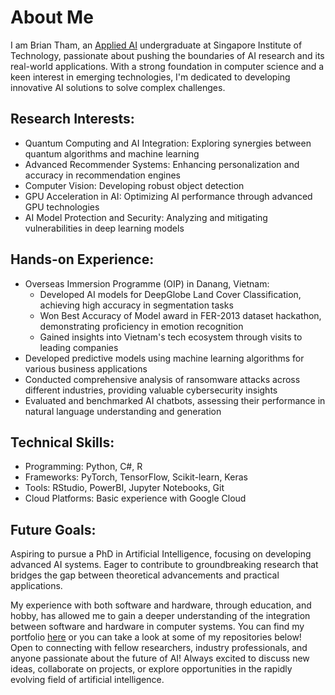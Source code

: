 # About Me

I am Brian Tham, an [Applied AI](https://www.singaporetech.edu.sg/undergraduate-programmes/applied-artificial-intelligence) undergraduate at Singapore Institute of Technology, passionate about pushing the boundaries of AI research and its real-world applications. With a strong foundation in computer science and a keen interest in emerging technologies, I'm dedicated to developing innovative AI solutions to solve complex challenges.

## Research Interests:
- Quantum Computing and AI Integration: Exploring synergies between quantum algorithms and machine learning
- Advanced Recommender Systems: Enhancing personalization and accuracy in recommendation engines
- Computer Vision: Developing robust object detection
- GPU Acceleration in AI: Optimizing AI performance through advanced GPU technologies
- AI Model Protection and Security: Analyzing and mitigating vulnerabilities in deep learning models

## Hands-on Experience:
- Overseas Immersion Programme (OIP) in Danang, Vietnam:
  - Developed AI models for DeepGlobe Land Cover Classification, achieving high accuracy in segmentation tasks
  - Won Best Accuracy of Model award in FER-2013 dataset hackathon, demonstrating proficiency in emotion recognition
  - Gained insights into Vietnam's tech ecosystem through visits to leading companies
- Developed predictive models using machine learning algorithms for various business applications
- Conducted comprehensive analysis of ransomware attacks across different industries, providing valuable cybersecurity insights
- Evaluated and benchmarked AI chatbots, assessing their performance in natural language understanding and generation

## Technical Skills:
- Programming: Python, C#, R
- Frameworks: PyTorch, TensorFlow, Scikit-learn, Keras
- Tools: RStudio, PowerBI, Jupyter Notebooks, Git
- Cloud Platforms: Basic experience with Google Cloud

## Future Goals:
Aspiring to pursue a PhD in Artificial Intelligence, focusing on developing advanced AI systems. Eager to contribute to groundbreaking research that bridges the gap between theoretical advancements and practical applications.

My experience with both software and hardware, through education, and hobby, has allowed me to gain a deeper understanding of the integration between software and hardware in computer systems. You can find my portfolio [here](https://briantham.com) or you can take a look at some of my repositories below! Open to connecting with fellow researchers, industry professionals, and anyone passionate about the future of AI! Always excited to discuss new ideas, collaborate on projects, or explore opportunities in the rapidly evolving field of artificial intelligence.
